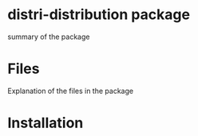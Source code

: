 distri-distribution package
===========================

summary of the package

Files
=====

Explanation of the files in the package

Installation
============
